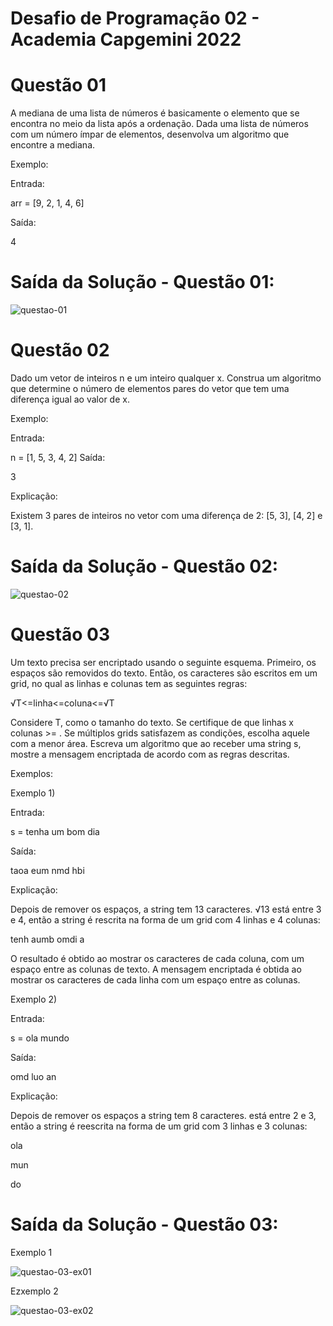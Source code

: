# 
# Desafio de Programação 02 - Academia Capgemini 2022

# Questão 01

A mediana de uma lista de números é basicamente o elemento que se encontra no meio da lista após a ordenação. Dada uma lista de números com um número ímpar de elementos, desenvolva um algoritmo que encontre a mediana.

Exemplo:

Entrada: 

arr = [9, 2, 1, 4, 6]

Saída:

4

# Saída da Solução - Questão 01:
![questao-01](https://user-images.githubusercontent.com/64935311/156936181-a0a22632-522f-4719-bfe6-e79b22012c87.jpg)

# Questão 02

  Dado um vetor de inteiros n e um inteiro qualquer x. Construa um algoritmo que determine o número de elementos pares do vetor que tem uma diferença igual ao valor de x.

Exemplo:

Entrada: 

n = [1, 5, 3, 4, 2]
Saída: 

3

Explicação:

Existem 3 pares de inteiros no vetor com uma diferença de 2: [5, 3], [4, 2] e [3, 1].

# Saída da Solução - Questão 02:

![questao-02](https://user-images.githubusercontent.com/64935311/156936328-a0d71a80-f1ff-4169-9da7-599d13dcddeb.jpg)

# Questão 03

Um texto precisa ser encriptado usando o seguinte esquema. Primeiro, os espaços são removidos do texto. Então, os caracteres são escritos em um grid, no qual as linhas e colunas tem as seguintes regras:

√T<=linha<=coluna<=√T

Considere T, como o tamanho do texto.
Se certifique de que linhas x colunas >= .
Se múltiplos grids satisfazem as condições, escolha aquele com a menor área.
Escreva um algoritmo que ao receber uma string s, mostre a mensagem encriptada de acordo com as regras descritas.

Exemplos:


Exemplo 1)

Entrada:

s = tenha um bom dia


Saída:

taoa eum nmd hbi


Explicação:

Depois de remover os espaços, a string tem 13 caracteres. √13 está entre 3 e 4, então a string é rescrita na forma de um grid com 4 linhas e 4 colunas:

tenh
aumb
omdi
a

O resultado é obtido ao mostrar os caracteres de cada coluna, com um espaço entre as colunas de texto. A mensagem encriptada é obtida ao mostrar os caracteres de cada linha com um espaço entre as colunas.


Exemplo 2)

Entrada:

s = ola mundo


Saída:

omd luo an


Explicação:

Depois de remover os espaços a string tem 8 caracteres.  está entre 2 e 3, então a string é reescrita na forma de um grid com 3 linhas e 3 colunas:

ola

mun

do

# Saída da Solução - Questão 03:

Exemplo 1

![questao-03-ex01](https://user-images.githubusercontent.com/64935311/156936514-aca77e8a-fb4e-4943-894e-c116e1cb49d5.jpg)

Ezxemplo 2

![questao-03-ex02](https://user-images.githubusercontent.com/64935311/156936589-a2cde8f0-4f18-4bd4-a7cb-322465f7b01d.jpg)
